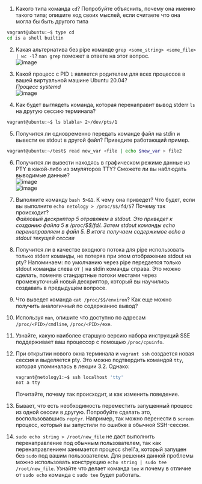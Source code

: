 1. Какого типа команда `cd`? Попробуйте объяснить, почему она именно такого типа; опишите ход своих мыслей, если считаете что она могла бы быть другого типа
```bash
vagrant@ubuntu:~$ type cd
cd is a shell builtin
```   
2. Какая альтернатива без pipe команде `grep <some_string> <some_file> | wc -l`? `man grep` поможет в ответе на этот вопрос.   
  ![image](https://user-images.githubusercontent.com/87580669/129870013-c2fc2bfc-2d2b-4a5f-a073-64f416d56abf.png)
  
3. Какой процесс с PID `1` является родителем для всех процессов в вашей виртуальной машине Ubuntu 20.04?   
*Процесс systemd*   
![image](https://user-images.githubusercontent.com/87580669/129871186-2098619b-63e0-48d8-ad14-4df981f74d35.png)

4. Как будет выглядеть команда, которая перенаправит вывод stderr `ls` на другую сессию терминала?   
```bash
vagrant@ubuntu:~$ ls blabla> 2>/dev/pts/1
```
5. Получится ли одновременно передать команде файл на stdin и вывести ее stdout в другой файл? Приведите работающий пример.   
```bash
vagrant@ubuntu:~/test$ read new_var <file | echo $new_var > file2
```   
6. Получится ли вывести находясь в графическом режиме данные из PTY в какой-либо из эмуляторов TTY? Сможете ли вы наблюдать выводимые данные?   
![image](https://user-images.githubusercontent.com/87580669/129884236-e62598f4-19ee-4618-8327-63e2c61ef5e7.png)   
![image](https://user-images.githubusercontent.com/87580669/129884207-04eddff3-f41f-4652-b371-fb2e7cc341b6.png)

3. Выполните команду `bash 5>&1`. К чему она приведет? Что будет, если вы выполните `echo netology > /proc/$$/fd/5`? Почему так происходит?   
*Файловый дескриптор 5 отравляем в stdout. Это приведет к созданию файла 5 в /proc/$$/fd/. Затем stdout команды echo перенаправляем в файл 5. В итоге получаем содержимое echo в stdout текущей сессии*
5. Получится ли в качестве входного потока для pipe использовать только stderr команды, не потеряв при этом отображение stdout на pty? Напоминаем: по умолчанию через pipe передается только stdout команды слева от `|` на stdin команды справа.
Это можно сделать, поменяв стандартные потоки местами через промежуточный новый дескриптор, который вы научились создавать в предыдущем вопросе.
1. Что выведет команда `cat /proc/$$/environ`? Как еще можно получить аналогичный по содержанию вывод?
1. Используя `man`, опишите что доступно по адресам `/proc/<PID>/cmdline`, `/proc/<PID>/exe`.
1. Узнайте, какую наиболее старшую версию набора инструкций SSE поддерживает ваш процессор с помощью `/proc/cpuinfo`.
1. При открытии нового окна терминала и `vagrant ssh` создается новая сессия и выделяется pty. Это можно подтвердить командой `tty`, которая упоминалась в лекции 3.2. Однако:

    ```bash
	vagrant@netology1:~$ ssh localhost 'tty'
	not a tty
    ```

	Почитайте, почему так происходит, и как изменить поведение.
1. Бывает, что есть необходимость переместить запущенный процесс из одной сессии в другую. Попробуйте сделать это, воспользовавшись `reptyr`. Например, так можно перенести в `screen` процесс, который вы запустили по ошибке в обычной SSH-сессии.
1. `sudo echo string > /root/new_file` не даст выполнить перенаправление под обычным пользователем, так как перенаправлением занимается процесс shell'а, который запущен без `sudo` под вашим пользователем. Для решения данной проблемы можно использовать конструкцию `echo string | sudo tee /root/new_file`. Узнайте что делает команда `tee` и почему в отличие от `sudo echo` команда с `sudo tee` будет работать.
